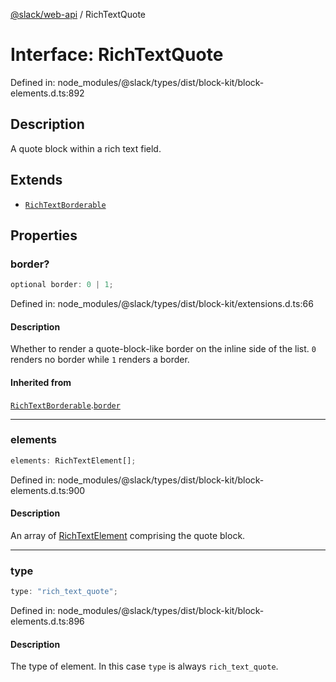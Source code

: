[@slack/web-api](../index.md) / RichTextQuote

# Interface: RichTextQuote

Defined in: node\_modules/@slack/types/dist/block-kit/block-elements.d.ts:892

## Description

A quote block within a rich text field.

## Extends

- [`RichTextBorderable`](RichTextBorderable.md)

## Properties

### border?

```ts
optional border: 0 | 1;
```

Defined in: node\_modules/@slack/types/dist/block-kit/extensions.d.ts:66

#### Description

Whether to render a quote-block-like border on the inline side of the list. `0` renders no border
while `1` renders a border.

#### Inherited from

[`RichTextBorderable`](RichTextBorderable.md).[`border`](RichTextBorderable.md#border)

***

### elements

```ts
elements: RichTextElement[];
```

Defined in: node\_modules/@slack/types/dist/block-kit/block-elements.d.ts:900

#### Description

An array of [RichTextElement](../type-aliases/RichTextElement.md) comprising the quote block.

***

### type

```ts
type: "rich_text_quote";
```

Defined in: node\_modules/@slack/types/dist/block-kit/block-elements.d.ts:896

#### Description

The type of element. In this case `type` is always `rich_text_quote`.
